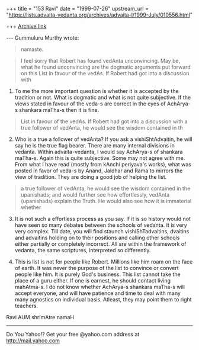 +++
title = "153 Ravi"
date = "1999-07-26"
upstream_url = "https://lists.advaita-vedanta.org/archives/advaita-l/1999-July/010556.html"

+++
[Archive link](https://lists.advaita-vedanta.org/archives/advaita-l/1999-July/010556.html)

--- Gummuluru Murthy <gmurthy at MORGAN.UCS.MUN.CA> wrote:

> namaste.

> I feel sorry that Robert has found vedAnta unconvincing. May be, what
> he found unconvincing are the dogmatic arguments put forward on this
> List in favour of the vedAs. If Robert had got into a discussion with

1)  To me the more important question is whether it is accepted by the
tradition or not. What is dogmatic and what is not quite subjective. If
the views stated in favour of the veda-s are correct in the eyes of
AchArya-s shankara maTha-s then it is fine.

> List in favour of the vedAs. If Robert had got into a discussion with
> a true follower of vedAnta, he would see the wisdom contained in th

2) Who is a true a follower of vedAnta? If you ask a vishiShtAdvaitin,
he will say he is the true flag bearer. There are many internal
divisions in vedanta. Within advaita-vedanta, I would say AchArya-s of
shankara maTha-s. Again this is quite subjective. Some may not agree
with me. From what I have read (mostly from kAnchi periyava's works),
what was posted in favor of veda-s by Anand, Jaldhar and Rama to
mirrors the view of tradition. They are doing a good job of helping the
list.


> a true follower of vedAnta, he would see the wisdom contained in the
> upanishads; and would further see how effortlessly, vedAnta
> (upanishads)
> explain the Truth. He would also see how it is immaterial whether

3) It is not such a effortless process as you say. If it is so history
would not have seen so many debates between the schools of vedanta. It
is very very complex. Till date, you will find staunch
vishiShTadvaitins, dvaitins and advaitins holding on to their positions
and calling other schools either partially or completely incorrect. All
are within the framework of vedanta, the same scriptures, interpreted
so differently.



4) This is list is not for people like Robert. Millions like him roam
on the face of earth.  It was never the purpose of the list to convince
or convert people like him. It is purely God's business. This list
cannot take the place of a guru either. If one is earnest, he should
contact living mahAtma-s. I do not know whether AchArya-s shankara
maTha-s will accept everyone, and will have patience and time to deal
with many many agnostics on individual basis. Atleast, they may point
them to right teachers.


Ravi
AUM shrImAtre namaH



_________________________________________________________
Do You Yahoo!?
Get your free @yahoo.com address at http://mail.yahoo.com

